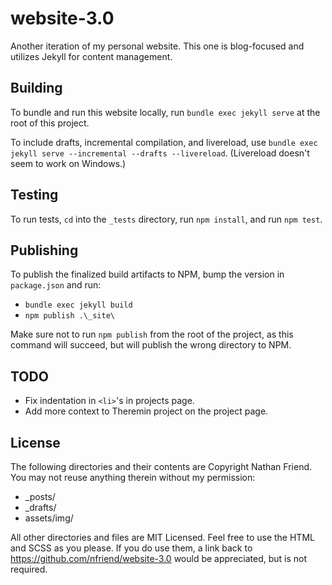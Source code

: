 # website-3.0

Another iteration of my personal website.  This one is blog-focused and utilizes Jekyll for content management.

## Building

To bundle and run this website locally, run `bundle exec jekyll serve` at the root of this project.

To include drafts, incremental compilation, and livereload, use `bundle exec jekyll serve --incremental --drafts --livereload`. (Livereload doesn't seem to work on Windows.)

## Testing

To run tests, `cd` into the `_tests` directory, run `npm install`, and run `npm test`.

## Publishing

To publish the finalized build artifacts to NPM, bump the version in `package.json` and run:

- `bundle exec jekyll build`
- `npm publish .\_site\`

Make sure not to run `npm publish` from the root of the project, as this command will succeed, but will publish the wrong directory to NPM.

## TODO

- Fix indentation in `<li>`'s in projects page.
- Add more context to Theremin project on the project page.

## License

The following directories and their contents are Copyright Nathan Friend. You may not reuse anything therein without my permission:

- _posts/
- _drafts/
- assets/img/


All other directories and files are MIT Licensed. Feel free to use the HTML and SCSS as you please. If you do use them, a link back to https://github.com/nfriend/website-3.0 would be appreciated, but is not required.
